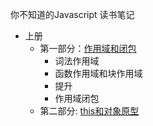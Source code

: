 你不知道的Javascript 读书笔记

- 上册
    - 第一部分：[作用域和闭包](./作用域和闭包.md)
        - 词法作用域
        - 函数作用域和块作用域
        - 提升
        - 作用域闭包
    - 第二部分: [this和对象原型](./this和对象原型.md)